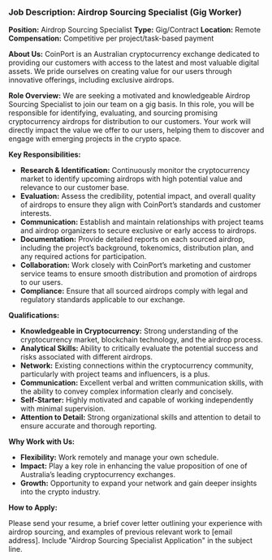### Job Description: Airdrop Sourcing Specialist (Gig Worker)

**Position:** Airdrop Sourcing Specialist
**Type:** Gig/Contract
**Location:** Remote
**Compensation:** Competitive per project/task-based payment

**About Us:**
CoinPort is an Australian cryptocurrency exchange dedicated to providing our customers with access to the latest and most valuable digital assets. We pride ourselves on creating value for our users through innovative offerings, including exclusive airdrops.

**Role Overview:**
We are seeking a motivated and knowledgeable Airdrop Sourcing Specialist to join our team on a gig basis. In this role, you will be responsible for identifying, evaluating, and sourcing promising cryptocurrency airdrops for distribution to our customers. Your work will directly impact the value we offer to our users, helping them to discover and engage with emerging projects in the crypto space.

**Key Responsibilities:**

* **Research & Identification:** Continuously monitor the cryptocurrency market to identify upcoming airdrops with high potential value and relevance to our customer base.
* **Evaluation:** Assess the credibility, potential impact, and overall quality of airdrops to ensure they align with CoinPort’s standards and customer interests.
* **Communication:** Establish and maintain relationships with project teams and airdrop organizers to secure exclusive or early access to airdrops.
* **Documentation:** Provide detailed reports on each sourced airdrop, including the project’s background, tokenomics, distribution plan, and any required actions for participation.
* **Collaboration:** Work closely with CoinPort’s marketing and customer service teams to ensure smooth distribution and promotion of airdrops to our users.
* **Compliance:** Ensure that all sourced airdrops comply with legal and regulatory standards applicable to our exchange.

**Qualifications:**

* **Knowledgeable in Cryptocurrency:** Strong understanding of the cryptocurrency market, blockchain technology, and the airdrop process.
* **Analytical Skills:** Ability to critically evaluate the potential success and risks associated with different airdrops.
* **Network:** Existing connections within the cryptocurrency community, particularly with project teams and influencers, is a plus.
* **Communication:** Excellent verbal and written communication skills, with the ability to convey complex information clearly and concisely.
* **Self-Starter:** Highly motivated and capable of working independently with minimal supervision.
* **Attention to Detail:** Strong organizational skills and attention to detail to ensure accurate and thorough reporting.

**Why Work with Us:**

* **Flexibility:** Work remotely and manage your own schedule.
* **Impact:** Play a key role in enhancing the value proposition of one of Australia’s leading cryptocurrency exchanges.
* **Growth:** Opportunity to expand your network and gain deeper insights into the crypto industry.

**How to Apply:**

Please send your resume, a brief cover letter outlining your experience with airdrop sourcing, and examples of previous relevant work to [email address]. Include "Airdrop Sourcing Specialist Application" in the subject line.
